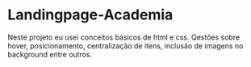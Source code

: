 # Landingpage-Academia
Neste projeto eu usei conceitos básicos de html e css.
Qestões sobre hover, posicionamento, centralização de itens, inclusão de imagens no background entre outros.
